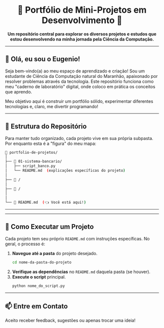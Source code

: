 

<h1 align="center">🚀 Portfólio de Mini-Projetos em Desenvolvimento 🚀</h1>

<p align="center">
  <strong>Um repositório central para explorar os diversos projetos e estudos que estou desenvolvendo na minha jornada pela Ciência da Computação.</strong>
</p>

---

## 👋 Olá, eu sou o Eugenio!

Seja bem-vindo(a) ao meu espaço de aprendizado e criação! Sou um estudante de Ciência da Computação natural do Maranhão, apaixonado por resolver problemas através da tecnologia. Este repositório funciona como meu "caderno de laboratório" digital, onde coloco em prática os conceitos que aprendo.

Meu objetivo aqui é construir um portfólio sólido, experimentar diferentes tecnologias e, claro, me divertir programando!

---

## 📂 Estrutura do Repositório

Para manter tudo organizado, cada projeto vive em sua própria subpasta. Por enquanto esta é a "figura" do meu mapa:

```sh
📁 portfolio-de-projetos/
│
├── 📁 01-sistema-bancario/
│   ├── script_banco.py
│   └── README.md  (explicações específicas do projeto)
│
├── 📁 /
│   
├── 📁 /
│   
│
└── 📄 README.md  (👈 Você está aqui!)
```

---




---

## 🚀 Como Executar um Projeto

Cada projeto tem seu próprio `README.md` com instruções específicas. No geral, o processo é:

1.  **Navegue até a pasta** do projeto desejado.
    ```bash
    cd nome-da-pasta-do-projeto
    ```
2.  **Verifique as dependências** no `README.md` daquela pasta (se houver).
3.  **Execute o script** principal.
    ```bash
    python nome_do_script.py
    ```

---

## 📫 Entre em Contato

Aceito receber feedback, sugestões ou apenas trocar uma ideia!
